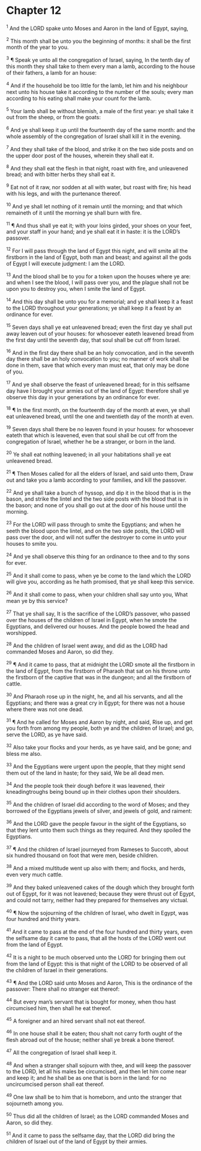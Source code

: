# Chapter 12

<sup>1</sup> And the LORD spake unto Moses and Aaron in the land of Egypt, saying, 

<sup>2</sup> This month shall be unto you the beginning of months: it shall be the first month of the year to you. 

<sup>3</sup> ¶ Speak ye unto all the congregation of Israel, saying, In the tenth day of this month they shall take to them every man a lamb, according to the house of their fathers, a lamb for an house: 

<sup>4</sup> And if the household be too little for the lamb, let him and his neighbour next unto his house take it according to the number of the souls; every man according to his eating shall make your count for the lamb. 

<sup>5</sup> Your lamb shall be without blemish, a male of the first year: ye shall take it out from the sheep, or from the goats: 

<sup>6</sup> And ye shall keep it up until the fourteenth day of the same month: and the whole assembly of the congregation of Israel shall kill it in the evening. 

<sup>7</sup> And they shall take of the blood, and strike it on the two side posts and on the upper door post of the houses, wherein they shall eat it. 

<sup>8</sup> And they shall eat the flesh in that night, roast with fire, and unleavened bread; and with bitter herbs they shall eat it. 

<sup>9</sup> Eat not of it raw, nor sodden at all with water, but roast with fire; his head with his legs, and with the purtenance thereof. 

<sup>10</sup> And ye shall let nothing of it remain until the morning; and that which remaineth of it until the morning ye shall burn with fire. 

<sup>11</sup> ¶ And thus shall ye eat it; with your loins girded, your shoes on your feet, and your staff in your hand; and ye shall eat it in haste: it is the LORD’s passover. 

<sup>12</sup> For I will pass through the land of Egypt this night, and will smite all the firstborn in the land of Egypt, both man and beast; and against all the gods of Egypt I will execute judgment: I am the LORD. 

<sup>13</sup> And the blood shall be to you for a token upon the houses where ye are: and when I see the blood, I will pass over you, and the plague shall not be upon you to destroy you, when I smite the land of Egypt. 

<sup>14</sup> And this day shall be unto you for a memorial; and ye shall keep it a feast to the LORD throughout your generations; ye shall keep it a feast by an ordinance for ever. 

<sup>15</sup> Seven days shall ye eat unleavened bread; even the first day ye shall put away leaven out of your houses: for whosoever eateth leavened bread from the first day until the seventh day, that soul shall be cut off from Israel. 

<sup>16</sup> And in the first day there shall be an holy convocation, and in the seventh day there shall be an holy convocation to you; no manner of work shall be done in them, save that which every man must eat, that only may be done of you. 

<sup>17</sup> And ye shall observe the feast of unleavened bread; for in this selfsame day have I brought your armies out of the land of Egypt: therefore shall ye observe this day in your generations by an ordinance for ever. 

<sup>18</sup> ¶ In the first month, on the fourteenth day of the month at even, ye shall eat unleavened bread, until the one and twentieth day of the month at even. 

<sup>19</sup> Seven days shall there be no leaven found in your houses: for whosoever eateth that which is leavened, even that soul shall be cut off from the congregation of Israel, whether he be a stranger, or born in the land. 

<sup>20</sup> Ye shall eat nothing leavened; in all your habitations shall ye eat unleavened bread. 

<sup>21</sup> ¶ Then Moses called for all the elders of Israel, and said unto them, Draw out and take you a lamb according to your families, and kill the passover. 

<sup>22</sup> And ye shall take a bunch of hyssop, and dip it in the blood that is in the bason, and strike the lintel and the two side posts with the blood that is in the bason; and none of you shall go out at the door of his house until the morning. 

<sup>23</sup> For the LORD will pass through to smite the Egyptians; and when he seeth the blood upon the lintel, and on the two side posts, the LORD will pass over the door, and will not suffer the destroyer to come in unto your houses to smite you. 

<sup>24</sup> And ye shall observe this thing for an ordinance to thee and to thy sons for ever. 

<sup>25</sup> And it shall come to pass, when ye be come to the land which the LORD will give you, according as he hath promised, that ye shall keep this service. 

<sup>26</sup> And it shall come to pass, when your children shall say unto you, What mean ye by this service? 

<sup>27</sup> That ye shall say, It is the sacrifice of the LORD’s passover, who passed over the houses of the children of Israel in Egypt, when he smote the Egyptians, and delivered our houses. And the people bowed the head and worshipped. 

<sup>28</sup> And the children of Israel went away, and did as the LORD had commanded Moses and Aaron, so did they. 

<sup>29</sup> ¶ And it came to pass, that at midnight the LORD smote all the firstborn in the land of Egypt, from the firstborn of Pharaoh that sat on his throne unto the firstborn of the captive that was in the dungeon; and all the firstborn of cattle. 

<sup>30</sup> And Pharaoh rose up in the night, he, and all his servants, and all the Egyptians; and there was a great cry in Egypt; for there was not a house where there was not one dead. 

<sup>31</sup> ¶ And he called for Moses and Aaron by night, and said, Rise up, and get you forth from among my people, both ye and the children of Israel; and go, serve the LORD, as ye have said. 

<sup>32</sup> Also take your flocks and your herds, as ye have said, and be gone; and bless me also. 

<sup>33</sup> And the Egyptians were urgent upon the people, that they might send them out of the land in haste; for they said, We be all dead men. 

<sup>34</sup> And the people took their dough before it was leavened, their kneadingtroughs being bound up in their clothes upon their shoulders. 

<sup>35</sup> And the children of Israel did according to the word of Moses; and they borrowed of the Egyptians jewels of silver, and jewels of gold, and raiment: 

<sup>36</sup> And the LORD gave the people favour in the sight of the Egyptians, so that they lent unto them such things as they required. And they spoiled the Egyptians. 

<sup>37</sup> ¶ And the children of Israel journeyed from Rameses to Succoth, about six hundred thousand on foot that were men, beside children. 

<sup>38</sup> And a mixed multitude went up also with them; and flocks, and herds, even very much cattle. 

<sup>39</sup> And they baked unleavened cakes of the dough which they brought forth out of Egypt, for it was not leavened; because they were thrust out of Egypt, and could not tarry, neither had they prepared for themselves any victual. 

<sup>40</sup> ¶ Now the sojourning of the children of Israel, who dwelt in Egypt, was four hundred and thirty years. 

<sup>41</sup> And it came to pass at the end of the four hundred and thirty years, even the selfsame day it came to pass, that all the hosts of the LORD went out from the land of Egypt. 

<sup>42</sup> It is a night to be much observed unto the LORD for bringing them out from the land of Egypt: this is that night of the LORD to be observed of all the children of Israel in their generations. 

<sup>43</sup> ¶ And the LORD said unto Moses and Aaron, This is the ordinance of the passover: There shall no stranger eat thereof: 

<sup>44</sup> But every man’s servant that is bought for money, when thou hast circumcised him, then shall he eat thereof. 

<sup>45</sup> A foreigner and an hired servant shall not eat thereof. 

<sup>46</sup> In one house shall it be eaten; thou shalt not carry forth ought of the flesh abroad out of the house; neither shall ye break a bone thereof. 

<sup>47</sup> All the congregation of Israel shall keep it. 

<sup>48</sup> And when a stranger shall sojourn with thee, and will keep the passover to the LORD, let all his males be circumcised, and then let him come near and keep it; and he shall be as one that is born in the land: for no uncircumcised person shall eat thereof. 

<sup>49</sup> One law shall be to him that is homeborn, and unto the stranger that sojourneth among you. 

<sup>50</sup> Thus did all the children of Israel; as the LORD commanded Moses and Aaron, so did they. 

<sup>51</sup> And it came to pass the selfsame day, that the LORD did bring the children of Israel out of the land of Egypt by their armies. 


